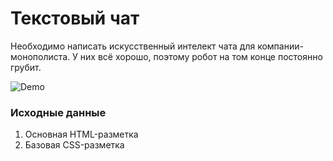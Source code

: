 # Текстовый чат

Необходимо написать искусственный интелект чата для компании-монополиста.
У них всё хорошо, поэтому робот на том конце постоянно грубит.

![Demo](./demo.gif)

### Исходные данные

1. Основная HTML-разметка
2. Базовая CSS-разметка

